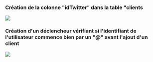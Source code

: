 ### Création de la colonne "idTwitter" dans la table "clients
![](https://i.ibb.co/wrN0VNz/evo1-1.png)
### Création d'un déclencheur vérifiant si l'identifiant de l'utilisateur commence bien par un "@" avant l'ajout d'un client
![](https://i.ibb.co/RvF2DXK/evo1-2.png)
